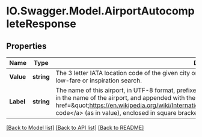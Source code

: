# IO.Swagger.Model.AirportAutocompleteResponse
## Properties

Name | Type | Description | Notes
------------ | ------------- | ------------- | -------------
**Value** | **string** | The 3 letter IATA location code of the given city or airport. You can use this as an input parameter for a flight low-fare or inspiration search. | 
**Label** | **string** | The name of this airport, in UTF-8 format, prefixed with the name of the city if it is not already incorporated in the name of the airport, and appended with the location&#39;s &lt;a href&#x3D;\&quot;https://en.wikipedia.org/wiki/International_Air_Transport_Association_airport_code\&quot;&gt;IATA code&lt;/a&gt; (as in value), enclosed in square brackets. | 

[[Back to Model list]](../README.md#documentation-for-models) [[Back to API list]](../README.md#documentation-for-api-endpoints) [[Back to README]](../README.md)


